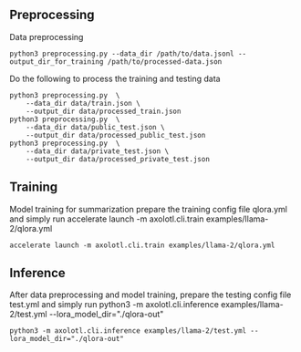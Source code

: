## Preprocessing
Data preprocessing
```
python3 preprocessing.py --data_dir /path/to/data.jsonl --output_dir_for_training /path/to/processed-data.json
```
Do the following to process the training and testing data
```
python3 preprocessing.py  \
    --data_dir data/train.json \
    --output_dir data/processed_train.json
python3 preprocessing.py  \
    --data_dir data/public_test.json \
    --output_dir data/processed_public_test.json
python3 preprocessing.py  \
    --data_dir data/private_test.json \
    --output_dir data/processed_private_test.json
```

## Training
Model training for summarization
prepare the training config file qlora.yml and simply run accelerate launch -m axolotl.cli.train examples/llama-2/qlora.yml
```
accelerate launch -m axolotl.cli.train examples/llama-2/qlora.yml
```
## Inference
After data preprocessing and model training, prepare the testing config file test.yml and simply run python3 -m axolotl.cli.inference examples/llama-2/test.yml --lora_model_dir="./qlora-out"
```
python3 -m axolotl.cli.inference examples/llama-2/test.yml --lora_model_dir="./qlora-out"
```
